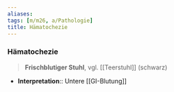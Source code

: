 ```yaml
---
aliases: 
tags: [m/m26, a/Pathologie]
title: Hämatochezie
---
```

### Hämatochezie
> **Frischblutiger Stuhl**, vgl. [[Teerstuhl]] (schwarz)

- **Interpretation**:: Untere [[GI-Blutung]]